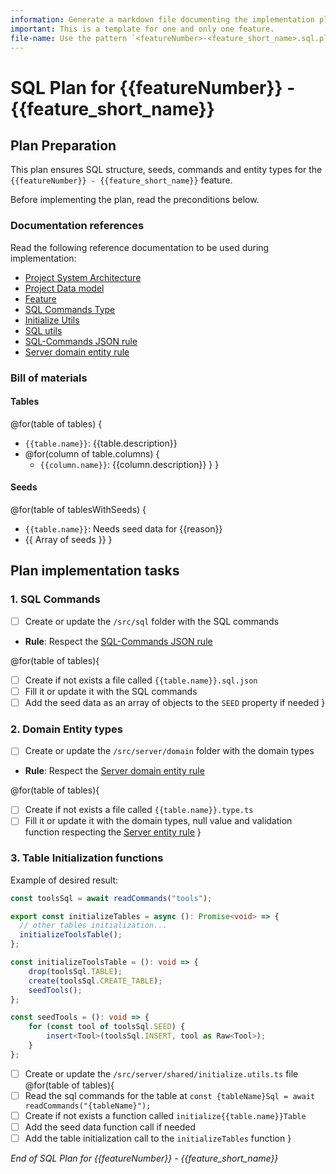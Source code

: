 ```yaml
--- 
information: Generate a markdown file documenting the implementation plan of the SQL tier for a feature.
important: This is a template for one and only one feature.
file-name: Use the pattern `<featureNumber>-<feature_short_name>.sql.plan.md`
---
```


# SQL Plan for **{{featureNumber}} - {{feature_short_name}}**

## Plan Preparation

This plan ensures SQL structure, seeds, commands and entity types for the `{{featureNumber}} - {{feature_short_name}}` feature.

Before implementing the plan, read the preconditions below.

### Documentation references

Read the following reference documentation to be used during implementation:

- [Project System Architecture](/docs/systems.blueprint.md)
- [Project Data model](/docs/data-model.blueprint.md)
- [Feature](/docs/{{featureNumber}}-{{feature_short_name}}/{{featureNumber}}-{{feature_short_name}}.blueprint.md)
- [SQL Commands Type](/src/server/shared/sql.type.ts)
- [Initialize Utils](/src/server/shared/initialize.utils.ts)
- [SQL utils](/src/server/shared/sql.utils.ts)
- [SQL-Commands JSON rule](/.cursor/rules/sql-commands-json.mdc) 
- [Server domain entity rule](/.cursor/rules/server-domain-entity.mdc)

### Bill of materials

#### Tables

<!--
Think about the tables needed to implement the feature.
List them in camel case, with a brief description.
No need to generate tasks for the tables at this point, just list them.
-->

@for(table of tables) {
- `{{table.name}}`: {{table.description}}
- @for(column of table.columns) {
    - `{{column.name}}`: {{column.description}}
  }
}

#### Seeds

<!--
Some tables must have seed data to be able to use the feature.
Is data that predefined in the database to be able to test the feature.
Think about the seeds needed to implement the feature.
List tables that needs seed data, in camel case, with a brief description.
List the seeds for each table as an array of objects.
-->

@for(table of tablesWithSeeds) {
- `{{table.name}}`: Needs seed data for {{reason}}
- {{ Array of seeds }}
}

## Plan implementation tasks

### 1. SQL Commands 

- [ ] Create or update the `/src/sql` folder with the SQL commands

- **Rule**: Respect the [SQL-Commands JSON rule](/.cursor/rules/sql-commands-json.mdc)

@for(table of tables){
- [ ] Create if not exists a file called `{{table.name}}.sql.json`
- [ ] Fill it or update it with the SQL commands
- [ ] Add the seed data as an array of objects to the `SEED` property if needed
}

### 2. Domain Entity types

- [ ] Create or update the `/src/server/domain` folder with the domain types
  
- **Rule**: Respect the [Server domain entity rule](/.cursor/rules/server-domain-entity.mdc)

@for(table of tables){
- [ ] Create if not exists a file called `{{table.name}}.type.ts`
- [ ] Fill it or update it with the domain types, null value and validation function respecting the [Server entity rule](/.cursor/rules/server-entity.mdc)
} 

### 3. Table Initialization functions

<!--
Include the example of desired result for the implementation agent.
-->

Example of desired result:
```typescript
const toolsSql = await readCommands("tools");

export const initializeTables = async (): Promise<void> => {
  // other tables initialization...
  initializeToolsTable();
};

const initializeToolsTable = (): void => {
	drop(toolsSql.TABLE);
	create(toolsSql.CREATE_TABLE);
	seedTools();
};

const seedTools = (): void => {
	for (const tool of toolsSql.SEED) {
		insert<Tool>(toolsSql.INSERT, tool as Raw<Tool>);
	}
};
```

- [ ] Create or update the `/src/server/shared/initialize.utils.ts` file 
@for(table of tables){
- [ ] Read the sql commands for the table at `const {tableName}Sql = await readCommands("{tableName}");`
- [ ] Create if not exists a function called `initialize{{table.name}}Table`
- [ ] Add the seed data function call if needed
- [ ] Add the table initialization call to the `initializeTables` function
}

_End of SQL Plan for {{featureNumber}} - {{feature_short_name}}_
